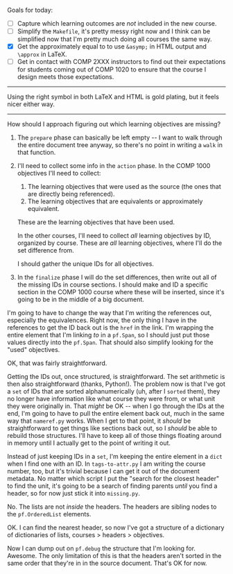 Goals for today:

* [ ] Capture which learning outcomes are *not* included in the new course.
* [ ] Simplify the `Makefile`, it's pretty messy right now and I think can be
      simplified now that I'm pretty much doing all courses the same way.
* [X] Get the approximately equal to to use `&asymp;` in HTML output and
      `\approx` in LaTeX.
* [ ] Get in contact with COMP 2XXX instructors to find out their expectations
      for students coming out of COMP 1020 to ensure that the course I design
      meets those expectations.
          
---

Using the right symbol in both LaTeX and HTML is gold plating, but it feels
nicer either way.

---

How should I approach figuring out which learning objectives are missing?

1. The `prepare` phase can basically be left empty -- I want to walk through the
   entire document tree anyway, so there's no point in writing a `walk` in that
   function.
2. I'll need to collect some info in the `action` phase. In the COMP 1000
   objectives I'll need to collect:
   
   1. The learning objectives that were used as the source (the ones that are
      directly being referenced).
   2. The learning objectives that are equivalents or approximately equivalent.

   These are the learning objectives that have been used.

   In the other courses, I'll need to collect *all* learning objectives by ID,
   organized by course. These are *all* learning objectives, where I'll do the
   set difference from.
   
   I should gather the unique IDs for all objectives.
3. In the `finalize` phase I will do the set differences, then write out all of
   the missing IDs in course sections. I should make and ID a specific section
   in the COMP 1000 course where these will be inserted, since it's going to be
   in the middle of a big document.

I'm going to have to change the way that I'm writing the references out,
especially the equivalences. Right now, the only thing I have in the references
to get the ID back out is the `href` in the link. I'm wrapping the entire
element that I'm linking *to* in a `pf.Span`, so I should just put those values
directly into the `pf.Span`. That should also simplify looking for the "used"
objectives.

OK, that was fairly straightforward.

Getting the IDs out, once structured, is straightforward. The set arithmetic is
then also straightforward (thanks, Python!). The problem now is that I've got a
`set` of IDs that are sorted alphanumerically (uh, after I `sorted` them), they
no longer have information like what course they were from, or what unit they
were originally in. That *might* be OK -- when I go through the IDs at the end,
I'm going to have to pull the entire element back out, much in the same way that
`nameref.py` works. When I get to that point, it *should* be straightforward to
get things like sections back out, so I *should* be able to rebuild those
structures. I'll have to keep all of those things floating around in memory
until I actually get to the point of writing it out.

Instead of just keeping IDs in a `set`, I'm keeping the entire element in a
`dict` when I find one with an ID. In `tags-to-attr.py` I am writing the course
number, too, but it's trivial because I can get it out of the document metadata.
No matter which script I put the "search for the closest header" to find the
unit, it's going to be a search of finding parents *until* you find a header, so
for now just stick it into `missing.py`.

No. The lists are not *inside* the headers. The headers are sibling nodes to the
`pf.OrderedList` elements.

OK. I can find the nearest header, so now I've got a structure of a dictionary
of dictionaries of lists, courses > headers > objectives.

Now I can dump out on `pf.debug` the structure that I'm looking for. Awesome.
The only limitation of this is that the headers aren't sorted in the same order
that they're in in the source document. That's OK for now.
